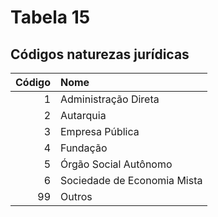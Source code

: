 # Tabela 15
## Códigos naturezas jurídicas

 | Código | Nome                        |
 | -----: | :-------------------------- |
 | 1      | Administração Direta        |
 | 2      | Autarquia                   |
 | 3      | Empresa Pública             |
 | 4      | Fundação                    |
 | 5      | Órgão Social Autônomo       |
 | 6      | Sociedade de Economia Mista |
 | 99     | Outros                      |
